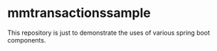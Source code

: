 # mmtransactionssample
This repository is just to demonstrate the uses of various spring boot components.

